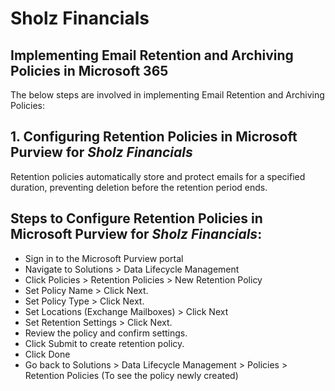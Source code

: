 # Sholz Financials

## Implementing Email Retention and Archiving Policies in Microsoft 365

The below steps are involved in implementing Email Retention and Archiving Policies:

## 1. Configuring Retention Policies in Microsoft Purview for *Sholz Financials*
Retention policies automatically store and protect emails for a specified duration, preventing deletion before the retention period ends.

## Steps to Configure Retention Policies in Microsoft Purview for *Sholz Financials*:
- Sign in to the Microsoft Purview portal
- Navigate to Solutions > Data Lifecycle Management
- Click Policies > Retention Policies > New Retention Policy
- Set Policy Name > Click Next.
- Set Policy Type > Click Next.
- Set Locations (Exchange Mailboxes) > Click Next
- Set Retention Settings > Click Next.
- Review the policy and confirm settings.
- Click Submit to create retention policy.
- Click Done
- Go back to Solutions > Data Lifecycle Management > Policies > Retention Policies (To see the policy newly created)

